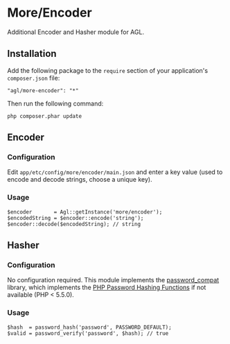 More/Encoder
============

Additional Encoder and Hasher module for AGL.

## Installation

Add the following package to the `require` section of your application's `composer.json` file:

	"agl/more-encoder": "*"

Then run the following command:

	php composer.phar update

## Encoder

### Configuration

Edit `app/etc/config/more/encoder/main.json` and enter a key value (used to encode and decode strings, choose a unique key).

### Usage

	$encoder       = Agl::getInstance('more/encoder');
	$encodedString = $encoder::encode('string');
	$encoder::decode($encodedString); // string

## Hasher

### Configuration

No configuration required. This module implements the [password_compat](https://github.com/ircmaxell/password_compat) library, which implements the [PHP Password Hashing Functions](http://php.net/manual/en/ref.password.php) if not available (PHP < 5.5.0).

### Usage

	$hash  = password_hash('password', PASSWORD_DEFAULT);
	$valid = password_verify('password', $hash); // true
